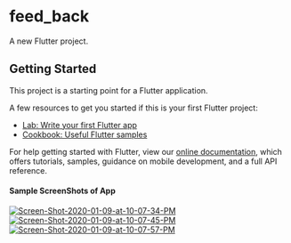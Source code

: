 # feed_back

A new Flutter project.

## Getting Started

This project is a starting point for a Flutter application.

A few resources to get you started if this is your first Flutter project:

- [Lab: Write your first Flutter app](https://flutter.dev/docs/get-started/codelab)
- [Cookbook: Useful Flutter samples](https://flutter.dev/docs/cookbook)

For help getting started with Flutter, view our
[online documentation](https://flutter.dev/docs), which offers tutorials,
samples, guidance on mobile development, and a full API reference.
<h4>Sample ScreenShots of App</h4>
<a href="https://ibb.co/3rzkrP6"><img src="https://i.ibb.co/mD8SDPZ/Screen-Shot-2020-01-09-at-10-07-34-PM.png" alt="Screen-Shot-2020-01-09-at-10-07-34-PM" border="0"></a>
<a href="https://ibb.co/89nzt3N"><img src="https://i.ibb.co/WfNDj9G/Screen-Shot-2020-01-09-at-10-07-45-PM.png" alt="Screen-Shot-2020-01-09-at-10-07-45-PM" border="0"></a>
<a href="https://ibb.co/6DC2YKv"><img src="https://i.ibb.co/0Ybkq0B/Screen-Shot-2020-01-09-at-10-07-57-PM.png" alt="Screen-Shot-2020-01-09-at-10-07-57-PM" border="0"></a>
